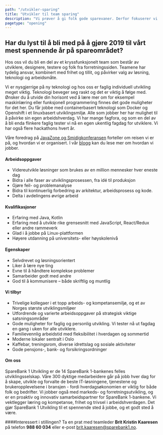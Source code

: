 ```yaml
---
path: "/utvikler-sparing"
title: "Utvikler til team sparing"
description: "Vi prøver å gi folk gode sparevaner. Derfor fokuserer vi mye på å finne kundenes behov, prøve ut hypoteser og utvikle MVP’er. Vi håper du vil være med på denne reisen."
pagetype: "opening"
---
```


## Har du lyst til å bli med på å gjøre 2019 til vårt mest spennende år på spareområdet?

Hos oss vil du bli en del av et kryssfunksjonelt team som består av utviklere, designere, testere og folk fra forretningssiden. Teamene har tydelig ansvar, kombinert med frihet og tillit, og påvirker valg av løsning, teknologi og arbeidsmåte.

Vi er nysgjerrige på ny teknologi og hos oss er faglig individuell utvikling meget viktig. Teknologi beveger seg raskt og det er viktig å følge med. Ønsker du å utvide din horisont ved å lære mer om for eksempel maskinlæring eller funksjonell programmering finnes det gode muligheter for det her. Du får jobbe med containerbasert teknologi som Docker og Openshift i et linuxbasert utviklingsmiljø. Alle som jobber her har mulighet til å påvirke sin egen arbeidshverdag. Vi har mange fagfora, og som en del av å bli enda flinkere faglig tester vi nå en egen ukentlig fagdag for utviklere. Vi har også flere hackathons hvert år.

Våre foredrag på [JavaZone og Smidigkonferansen](https://vimeo.com/album/4257283) forteller om reisen vi er på, og hvordan vi er organisert. I vår [blogg](https://medium.com/sparebank1-digital) kan du lese mer om hvordan vi jobber.

#### Arbeidsoppgaver
* Videreutvikle løsninger som brukes av en million mennesker hver eneste dag
* Bidra i alle faser av utviklingsprosessen, fra idé til produksjon
* Gjøre feil- og problemanalyse
* Bidra til kontinuerlig forbedring av arkitektur, arbeidsprosess og kode.
* Delta i avdelingens øvrige arbeid

#### Kvalifikasjoner
* Erfaring med Java, Kotlin
* Erfaring med å utvikle rike grensesnitt med JavaScript, React/Redux eller andre rammeverk
* Glad i å jobbe på Linux-plattformen
* Høyere utdanning på universitets- eller høyskolenivå

#### Egenskaper
* Selvdrevet og løsningsorientert
* Liker å lære nye ting
* Evne til å håndtere komplekse problemer
* Samarbeider godt med andre
* God til å kommunisere – både skriftlig og muntlig

#### Vi tilbyr
* Trivelige kollegaer i et topp arbeids- og kompetansemiljø, og et av Norges største utviklingsmiljøer
* Utfordrende og varierte arbeidsoppgaver på strategisk viktige satsningsområder
* Gode muligheter for faglig og personlig utvikling. Vi tester nå ut fagdag en gang i uken for alle utviklere.
* Familievennlig arbeidstid med fleksibilitet i hverdagen og sommertid
* Moderne lokaler sentralt i Oslo
* Kaffebar, treningsrom, diverse idrettslag og sosiale aktiviteter
* Gode pensjons-, bank- og forsikringsordninger

#### Om oss
SpareBank 1 Utvikling er de 14 SpareBank 1-bankenes felles utviklingsselskap. Våre 300 dyktige medarbeidere går på jobb hver dag for å skape, utvikle og forvalte de beste IT-løsningene, tjenestene og brukeropplevelsene i bransjen - fordi hverdagsøkonomien er viktig for både folk og bedrifter. Vi jobber også med markeds- og forretningsutvikling, og er en proaktiv og innovativ samarbeidspartner for SpareBank 1-bankene. Vi vektlegger læring og kompetanse, frihet og trivsel i arbeidshverdagen. Det gjør SpareBank 1 Utvikling til et spennende sted å jobbe, og et godt sted å være.

####Interessert i stillingen?
Ta en prat med teamleder **Brit Kristin Kaaresen** på telefon **988 60 034** eller e-post [brit.kaaresen@sparebank1.no](mailto:brit.kaaresen@sparebank1.no).